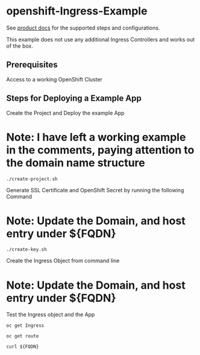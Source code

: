 # openshift-Ingress-Example

See [product docs](https://docs.openshift.com/container-platform/4.12/networking/ingress-operator.html) for the supported steps and configurations.

This example does not use any additional Ingress Controllers and works out of the box. 

## Prerequisites

Access to a working OpenShift Cluster 

## Steps for Deploying a Example App

Create the Project and Deploy the example App

# Note: I have left a working example in the comments, paying attention to the domain name structure

```
./create-project.sh
```
Generate SSL Certificate and OpenShift Secret by running the following Command

# Note: Update the Domain, and host entry under ${FQDN}

```
./create-key.sh
```

Create the Ingress Object from command line

# Note: Update the Domain, and host entry under ${FQDN}

Test the Ingress object and the App

```
oc get Ingress
```

```
oc get route 
```

```
curl ${FQDN}
```
